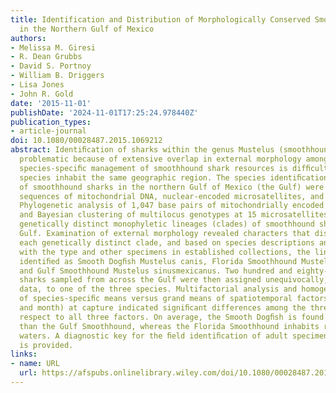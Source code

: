 ```yaml
---
title: Identification and Distribution of Morphologically Conserved Smoothhound Sharks
  in the Northern Gulf of Mexico
authors:
- Melissa M. Giresi
- R. Dean Grubbs
- David S. Portnoy
- William B. Driggers
- Lisa Jones
- John R. Gold
date: '2015-11-01'
publishDate: '2024-11-01T17:25:24.978440Z'
publication_types:
- article-journal
doi: 10.1080/00028487.2015.1069212
abstract: Identiﬁcation of sharks within the genus Mustelus (smoothhound sharks) is
  problematic because of extensive overlap in external morphology among species. Consequently,
  species-speciﬁc management of smoothhound shark resources is difﬁcult when multiple
  species inhabit the same geographic region. The species identiﬁcation and distribution
  of smoothhound sharks in the northern Gulf of Mexico (the Gulf) were assessed using
  sequences of mitochondrial DNA, nuclear-encoded microsatellites, and catch data.
  Phylogenetic analysis of 1,047 base pairs of mitochondrially encoded ND-2 sequences
  and Bayesian clustering of multilocus genotypes at 15 microsatellites revealed three
  genetically distinct monophyletic lineages (clades) of smoothhound sharks in the
  Gulf. Examination of external morphology revealed characters that distinguished
  each genetically distinct clade, and based on species descriptions and comparisons
  with the type and other specimens in established collections, the lineages were
  identiﬁed as Smooth Dogﬁsh Mustelus canis, Florida Smoothhound Mustelus norrisi,
  and Gulf Smoothhound Mustelus sinusmexicanus. Two hundred and eighty-seven smoothhound
  sharks sampled from across the Gulf were then assigned unequivocally, based on genetic
  data, to one of the three species. Multifactorial analysis and homogeneity tests
  of species-speciﬁc means versus grand means of spatiotemporal factors (depth, longitude,
  and month) at capture indicated signiﬁcant differences among the three species with
  respect to all three factors. On average, the Smooth Dogﬁsh is found in deeper waters
  than the Gulf Smoothhound, whereas the Florida Smoothhound inhabits relatively shallow
  waters. A diagnostic key for the ﬁeld identiﬁcation of adult specimens of each species
  is provided.
links:
- name: URL
  url: https://afspubs.onlinelibrary.wiley.com/doi/10.1080/00028487.2015.1069212
---
```

